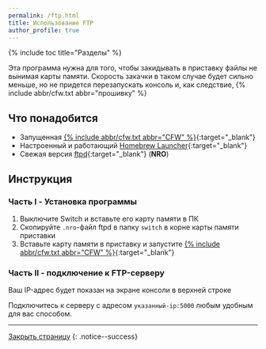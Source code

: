 ```yaml
---
permalink: /ftp.html
title: Использование FTP
author_profile: true
---
```

{% include toc title="Разделы" %}

Эта программа нужна для того, чтобы закидывать в приставку файлы не вынимая карты памяти. Скорость закачки в таком случае будет сильно меньше, но не придется перезапускать консоль и, как следствие, {% include abbr/cfw.txt abbr="прошивку" %}

## Что понадобится

* Запущенная [{% include abbr/cfw.txt abbr="CFW" %}](cfw){:target="_blank"}
* Настроенный и работающий [Homebrew Launcher](hbl){:target="_blank"}
* Свежая версия [ftpd](https://github.com/mtheall/ftpd/releases/latest){:target="_blank"} (**NRO**)

## Инструкция

### Часть I - Установка программы 

1. Выключите Switch и вставьте его карту памяти в ПК 
1. Скопируйте `.nro`-файл ftpd в папку `switch` в корне карты памяти приставки
1. Вставьте карту памяти в приставку и запустите [{% include abbr/cfw.txt abbr="CFW" %}](cfw){:target="_blank"} 

### Часть II - подключение к FTP-серверу 

Ваш IP-адрес будет показан на экране консоли в верхней строке

Подключитесь к серверу с адресом `указанный-ip:5000` любым удобным для вас способом. 

___

[Закрыть страницу](javascript:window.close();)
{: .notice--success}